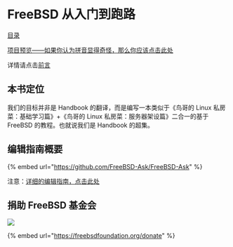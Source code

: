 # FreeBSD 从入门到跑路

[目录](SUMMARY.md)

[项目预览——如果你认为拼音显得奇怪，那么你应该点击此处](https://book.freebsdcn.org)

详情请点击[前言](https://book.freebsdcn.org/qian-yan)

## 本书定位

我们的目标并非是 Handbook 的翻译，而是编写一本类似于《鸟哥的 Linux 私房菜：基础学习篇》+《鸟哥的 Linux 私房菜：服务器架设篇》二合一的基于 FreeBSD 的教程。也就说我们是 Handbook 的超集。

## 编辑指南概要

{% embed url="https://github.com/FreeBSD-Ask/FreeBSD-Ask" %}

注意：[详细的编辑指南，点击此处](https://github.com/FreeBSD-Ask/FreeBSD-Ask/wiki)

## 捐助 FreeBSD 基金会

![](.gitbook/assets/proud\_donor.gif)

{% embed url="https://freebsdfoundation.org/donate" %}
